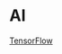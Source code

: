 # AI

[TensorFlow](AI%20300fddfb7b4a444097e71968b7090bdb/TensorFlow%20de54275030624ad2a5fc84a3dc254482.md)